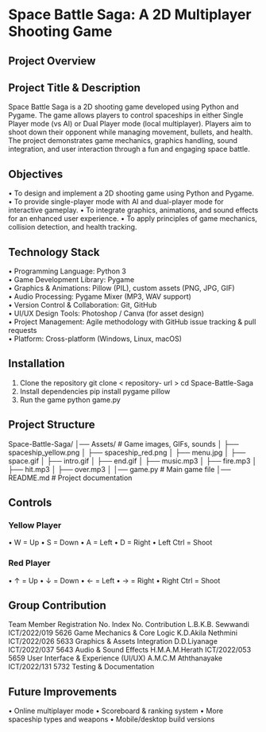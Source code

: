 # Space Battle Saga: A 2D Multiplayer Shooting Game

## Project Overview

## Project Title & Description

Space Battle Saga is a 2D shooting game developed using Python and Pygame. The game allows players to control spaceships in either Single Player mode (vs AI) or Dual Player mode (local multiplayer). Players aim to shoot down their opponent while managing movement, bullets, and health. The project demonstrates game mechanics, graphics handling, sound integration, and user interaction through a fun and engaging space battle.

## Objectives

•	To design and implement a 2D shooting game using Python and Pygame.
•	To provide single-player mode with AI and dual-player mode for interactive gameplay.
•	To integrate graphics, animations, and sound effects for an enhanced user experience.
•	To apply principles of game mechanics, collision detection, and health tracking.

## Technology Stack

•	Programming Language: Python 3  
•	Game Development Library: Pygame  
•	Graphics & Animations: Pillow (PIL), custom assets (PNG, JPG, GIF)  
•	Audio Processing: Pygame Mixer (MP3, WAV support)  
•	Version Control & Collaboration: Git, GitHub  
•	UI/UX Design Tools: Photoshop / Canva (for asset design)  
•	Project Management: Agile methodology with GitHub issue tracking & pull requests  
•	Platform: Cross-platform (Windows, Linux, macOS)  

## Installation	

1) Clone the repository
git clone < repository- url >
cd Space-Battle-Saga
2) Install dependencies
pip install pygame pillow
3) Run the game
python game.py

## Project Structure

Space-Battle-Saga/
│── Assets/               # Game images, GIFs, sounds
│   ├── spaceship_yellow.png
│   ├── spaceship_red.png
│   ├── menu.jpg
│   ├── space.gif
│   ├── intro.gif
│   ├── end.gif
│   ├── music.mp3
│   ├── fire.mp3
│   ├── hit.mp3
│   ├── over.mp3
│
│── game.py               # Main game file
│── README.md             # Project documentation


## Controls

###	Yellow Player
•	W = Up
•	S = Down
•	A = Left
•	D = Right
•	Left Ctrl = Shoot

###	Red Player
•	↑ = Up
•	↓ = Down
•	← = Left
•	→ = Right
•	Right Ctrl = Shoot

## Group Contribution 

Team Member	Registration No.	Index No.	Contribution
L.B.K.B. Sewwandi	ICT/2022/019	5626	Game Mechanics & Core Logic
K.D.Akila Nethmini	ICT/2022/026	5633	Graphics & Assets Integration
D.D.Liyanage	ICT/2022/037	5643	Audio & Sound Effects
H.M.A.M.Herath	ICT/2022/053	5659	User Interface & Experience (UI/UX)
A.M.C.M Aththanayake	ICT/2022/131	5732	Testing & Documentation

## Future Improvements

•	Online multiplayer mode
•	Scoreboard & ranking system
•	More spaceship types and weapons
•	Mobile/desktop build versions


